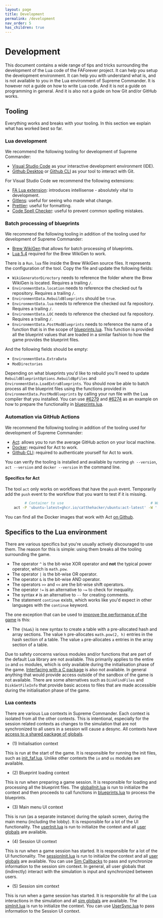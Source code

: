 ```yaml
---
layout: page
title: Development
permalink: /development
nav_order: 5
has_children: true
---
```


# Development

This document contains a wide range of tips and tricks surrounding the development of the Lua code of the FAForever project. It can help you setup the development environment. It can help you with understand what is, and is not available to you in the Lua environment of Supreme Commander. It is however not a guide on how to write Lua code. And it is not a guide on programming in general. And it is also not a guide on how Git and/or GitHub works.

## Tooling

Everything works and breaks with your tooling. In this section we explain what has worked best so far.

### Lua development

We recommend the following tooling for development of Supreme Commander:

- [Visual Studio Code](https://code.visualstudio.com/) as your interactive development environment (IDE).
- [Github Desktop](https://github.com/apps/desktop) or [Github CLI](https://git-scm.com/) as your tool to interact with Git.

For Visual Studio Code we recommend the following extensions:

- [FA Lua extension](https://github.com/FAForever/fa-lua-vscode-extension/releases): introduces intellisense - absolutely vital to development.
- [Gitlens](https://marketplace.visualstudio.com/items?itemName=eamodio.gitlens): useful for seeing who made what change.
- [Prettier](https://marketplace.visualstudio.com/items?itemName=esbenp.prettier-vscode): useful for formatting.
- [Code Spell Checker](https://marketplace.visualstudio.com/items?itemName=streetsidesoftware.code-spell-checker): useful to prevent common spelling mistakes.

### Batch processing of blueprints

We recommend the following tooling in addition of the tooling used for development of Supreme Commander:

- [Brew WikiGen](https://github.com/The-Balthazar/BrewWikiGen) that allows for batch processing of blueprints.
- [Lua 5.4](https://www.lua.org/download.html) required for the Brew WikiGen to work.

There is a `Run.lua` file inside the Brew WikiGen source files. It represents the configuration of the tool. Copy the file and update the following fields:

- `WikiGeneratorDirectory` needs to reference the folder where the Brew WikiGen is located. Requires a trailing `/`.
- `EnvironmentData.location` needs to reference the checked out fa repository. Requires a trailing `/`.
- `EnvironmentData.RebuildBlueprints` should be `true`.
- `EnvironmentData.lua` needs to reference the checked out fa repository. Requires a trailing `/`.
- `EnvironmentData.LOC` needs to reference the checked out fa repository. Requires a trailing `/`.
- `EnvironmentData.PostModBlueprints` needs to reference the name of a function that is in the scope of [blueprints.lua](https://github.com/FAForever/fa/blob/c36404675c7a95cda20fe867d78bd1c01c7df103/lua/system/Blueprints.lua). This function is provided all the blueprint values that are loaded in a similar fashion to how the game provides the blueprint files.

And the following fields should be empty:

- `EnvironmentData.ExtraData`
- `ModDirectories`

Depending on what blueprints you'd like to rebuild you'll need to update `RebuildBlueprintOptions.RebuildBpFiles` and `EnvironmentData.LoadExtraBlueprints`. You should now be able to batch process all the blueprint files using the functions provided in `EnvironmentData.PostModBlueprints` by calling your run file with the Lua compiler that you installed. You can use [#6279](https://github.com/FAForever/fa/pull/6279) and [#6274](https://github.com/FAForever/fa/pull/6274) as an example on how to prepare the functionality in [blueprints.lua](https://github.com/FAForever/fa/blob/c36404675c7a95cda20fe867d78bd1c01c7df103/lua/system/Blueprints.lua).

### Automation via GitHub Actions

We recommend the following tooling in addition of the tooling used for development of Supreme Commander:

- [Act](https://github.com/nektos/act): allows you to run the average GitHub action on your local machine.
- [Docker](https://www.docker.com/products/docker-desktop/): required for Act to work.
- [Github CLI](https://github.com/cli/cli): required to authenticate yourself for Act to work.

You can verify the tooling is installed and available by running `gh --version`, `act --version` and `docker --version` in the command line.

#### Specifics for Act

The tool `act` only works on workflows that have the `push` event. Temporarily add the `push` event to the workflow that you want to test if it is missing.

```bash
         # Container to use                                        # Workflow to debug              # Token to authorize (optional)    # Do not pull the docker image each time
    act -P 'ubuntu-latest=ghcr.io/catthehacker/ubuntu:act-latest' -W '.github/workflows/test.yaml' -s GITHUB_TOKEN="$(gh auth token)" -p=false
```

You can find all the Docker images that work with Act [on Github](https://github.com/catthehacker/docker_images).

## Specifics to the Lua environment

There are various specifics but you're usually actively discouraged to use them. The reason for this is simple: using them breaks all the tooling surrounding the game.

- The operator `^` is the bit-wise XOR operator and **not** the typical power operator, which is `math.pow`.
- The operator `|` is the bit-wise OR operator.
- The operator `&` is the bit-wise AND operator.
- The operators `>>` and `<<` are the bit-wise shift operators.
- The operator `!=` is an alternative to `~=` to check for inequality.
- The syntax `#` is an alternative to `--` for creating comments.
- The statement `continue` exists, which works like you'd expect in other languages with the `continue` keyword.

The one exception that can be used to [improve the performance of the game](https://github.com/FAForever/fa/issues/4539) is this:

- The `{h&a&}` is new syntax to create a table with a pre-allocated hash and array sections. The value `h` pre-allocates `math.pow(2, h)` entries in the hash section of a table. The value `a` pre-allocates `a` entries in the array section of a table.

Due to safety concerns various modules and/or functions that are part of the default Lua library are not available. This primarily applies to the entire `io` and `os` modules, which is only available during the initialisation phase of the game. [Interfacing with a C package](https://www.lua.org/pil/8.2.html) is also not available. In general anything that would provide access outside of the sandbox of the game is not available. There are some alternatives such as `DiskFindFiles` and `DiskGetFileInfo` that provide basic access to files that are made accessible during the initialisation phase of the game.

### Lua contexts

There are various Lua contexts in Supreme Commander. Each context is isolated from all the other contexts. This is intentional, especially for the session related contexts as changes to the simulation that are not synchronized to all users in a session will cause a desync. All contexts have [access to a shared package of globals](https://github.com/FAForever/fa/blob/c36404675c7a95cda20fe867d78bd1c01c7df103/engine/Core.lua).

- (1) Initialisation context

This is run at the start of the game. It is responsible for running the init files, such as [init_faf.lua](https://github.com/FAForever/fa/blob/c36404675c7a95cda20fe867d78bd1c01c7df103/init_faf.lua). Unlike other contexts the `io` and `os` modules are available.

- (2) Blueprint loading context

This is run when preparing a game session. It is responsible for loading and processing all the blueprint files. The [globalInit.lua](https://github.com/FAForever/fa/blob/c36404675c7a95cda20fe867d78bd1c01c7df103/lua/globalInit.lua) is run to initialize the context and then proceeds to call functions in [blueprints.lua](https://github.com/FAForever/fa/blob/c36404675c7a95cda20fe867d78bd1c01c7df103/lua/system/Blueprints.lua) to process the blueprints.

- (3) Main menu UI context

This is run (as a separate instance) during the splash screen, during the main menu (including the lobby). It is responsible for a lot of the UI functionality. The [userInit.lua](https://github.com/FAForever/fa/blob/c36404675c7a95cda20fe867d78bd1c01c7df103/lua/userInit.lua) is run to initialize the context and all [user globals](https://github.com/FAForever/fa/blob/c36404675c7a95cda20fe867d78bd1c01c7df103/engine/User.lua) are available.

- (4) Session UI context

This is run when a game session has started. It is responsible for a lot of the UI functionality. The [sessionInit.lua](https://github.com/FAForever/fa/blob/c36404675c7a95cda20fe867d78bd1c01c7df103/lua/SessionInit.lua) is run to initialize the context and all [user globals](https://github.com/FAForever/fa/blob/c36404675c7a95cda20fe867d78bd1c01c7df103/engine/User.lua) are available. You can use [Sim Callbacks](https://github.com/FAForever/fa/blob/c36404675c7a95cda20fe867d78bd1c01c7df103/lua/SimCallbacks.lua) to pass and synchronize information to the session sim context. In general, all user globals that (indirectly) interact with the simulation is input and synchronized between users.

- (5) Session sim context

This is run when a game session has started. It is responsible for all the Lua interactions in the simulation and all [sim globals](https://github.com/FAForever/fa/blob/c36404675c7a95cda20fe867d78bd1c01c7df103/engine/Sim.lua) are available. The [simInit.lua](https://github.com/FAForever/fa/blob/c36404675c7a95cda20fe867d78bd1c01c7df103/lua/simInit.lua) is run to initialize the context. You can use [UserSync.lua](https://github.com/FAForever/fa/blob/c36404675c7a95cda20fe867d78bd1c01c7df103/lua/UserSync.lua) to pass information to the Session UI context.

<!--
## Writing high performing Lua code for Supreme Commander

It goes without saying that premature optimisation is the root of all evil in the world. But Supreme Commander is not like the world. There is some common hygiene that you can apply to make your code a magnitude faster and more readable at the same time.

In Supreme Commander all Lua code is read, parsed and transpiled into bytecode that represent instructions. This happens when a module is [imported](../lua/system/import.lua) for the first time. The instructions are then executed by an interpreter. Unlike the [average compiler](https://en.wikipedia.org/wiki/Optimizing_compiler), an interpreter (and specifically a Lua interpreter) takes your code extremely literal. The instructions directly map to the syntax of the Lua script. You can learn more about what instructions exist by reading chapter 7 of [The implementation of Lua 5.0](https://www.lua.org/doc/jucs05.pdf). You can evaluate the instructions that make up a function using `debug.listcode`.

<todo> -->
